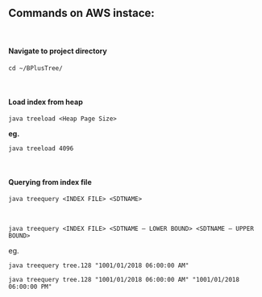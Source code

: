 ## Commands on AWS instace:

<br/>

#### Navigate to project directory
`cd ~/BPlusTree/`

<br/>

#### Load index from heap
`java treeload <Heap Page Size>`

**eg.**

`java treeload 4096`

<br/>

#### Querying from index file

`java treequery <INDEX FILE> <SDTNAME>`

<br/>

`java treequery <INDEX FILE> <SDTNAME – LOWER BOUND> <SDTNAME – UPPER BOUND>`

eg.

`java treequery tree.128 "1001/01/2018 06:00:00 AM"`
<br/>

`java treequery tree.128 "1001/01/2018 06:00:00 AM" "1001/01/2018 06:00:00 PM"`
